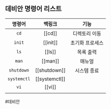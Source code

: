 ## 데비안 명령어 리스트

| 명령어 | 백링크 | 기능 |
| :--: | :--: | :--: |
| `cd` | [[cd]] | 디렉토리 이동 |
| `init` | [[init]] | 초기화 프로세스 |
| `ls` | [[ls]] | 목록 출력 |
| `man` | [[man]] | 매뉴얼 |
| `shutdown` | [[shutdown]] | 시스템 종료 |
| `systemctl` | [[systemctl]] |  |
| `vi` | [[vi]] |  |
|  |  |  |

#데비안 